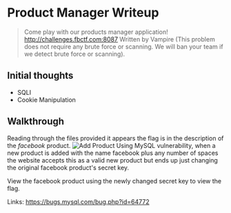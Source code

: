# Product Manager Writeup

>Come play with our products manager application!
>http://challenges.fbctf.com:8087
>Written by Vampire
>(This problem does not require any brute force or scanning. We will ban your team if we detect brute force or scanning).

## Initial thoughts
* SQLI
* Cookie Manipulation

## Walkthrough

Reading through the files provided it appears the flag is in the description of the *facebook* product.
![Add Product](http://github.com/ems3t/ctfwriteups/fbctf/product_managerimages/add_product.png)
Using MySQL vulnerability, when a new product is added with the name facebook plus any number of spaces the website accepts this as a valid new product but ends up just changing the original facebook product's secret key.

View the facebook product using the newly changed secret key to view the flag.

Links:
https://bugs.mysql.com/bug.php?id=64772


